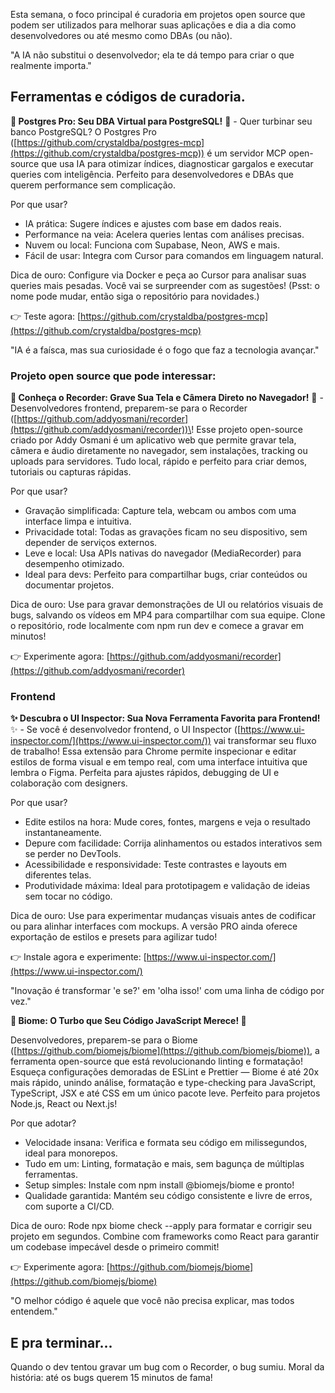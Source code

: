 Esta semana, o foco principal é curadoria em projetos open source que podem ser utilizados para melhorar suas aplicações e dia a dia como desenvolvedores ou até mesmo como DBAs (ou não).

"A IA não substitui o desenvolvedor; ela te dá tempo para criar o que realmente importa."

## **Ferramentas e códigos de curadoria.**

**🤖 Postgres Pro: Seu DBA Virtual para PostgreSQL\!** 🤖 \- Quer turbinar seu banco PostgreSQL? O Postgres Pro ([https://github.com/crystaldba/postgres-mcp](https://github.com/crystaldba/postgres-mcp)) é um servidor MCP open-source que usa IA para otimizar índices, diagnosticar gargalos e executar queries com inteligência. Perfeito para desenvolvedores e DBAs que querem performance sem complicação.

Por que usar?

* IA prática: Sugere índices e ajustes com base em dados reais.  
* Performance na veia: Acelera queries lentas com análises precisas.  
* Nuvem ou local: Funciona com Supabase, Neon, AWS e mais.  
* Fácil de usar: Integra com Cursor para comandos em linguagem natural.

Dica de ouro: Configure via Docker e peça ao Cursor para analisar suas queries mais pesadas. Você vai se surpreender com as sugestões\! (Psst: o nome pode mudar, então siga o repositório para novidades.)

👉 Teste agora: [https://github.com/crystaldba/postgres-mcp](https://github.com/crystaldba/postgres-mcp)

"IA é a faísca, mas sua curiosidade é o fogo que faz a tecnologia avançar."

### **Projeto open source que pode interessar:**

**🎥 Conheça o Recorder: Grave Sua Tela e Câmera Direto no Navegador\!** 🎥 \- Desenvolvedores frontend, preparem-se para o Recorder ([https://github.com/addyosmani/recorder](https://github.com/addyosmani/recorder))\! Esse projeto open-source criado por Addy Osmani é um aplicativo web que permite gravar tela, câmera e áudio diretamente no navegador, sem instalações, tracking ou uploads para servidores. Tudo local, rápido e perfeito para criar demos, tutoriais ou capturas rápidas.

Por que usar?

* Gravação simplificada: Capture tela, webcam ou ambos com uma interface limpa e intuitiva.  
* Privacidade total: Todas as gravações ficam no seu dispositivo, sem depender de serviços externos.  
* Leve e local: Usa APIs nativas do navegador (MediaRecorder) para desempenho otimizado.  
* Ideal para devs: Perfeito para compartilhar bugs, criar conteúdos ou documentar projetos.

Dica de ouro: Use para gravar demonstrações de UI ou relatórios visuais de bugs, salvando os vídeos em MP4 para compartilhar com sua equipe. Clone o repositório, rode localmente com npm run dev e comece a gravar em minutos\!

👉 Experimente agora: [https://github.com/addyosmani/recorder](https://github.com/addyosmani/recorder)

### **Frontend**

**✨ Descubra o UI Inspector: Sua Nova Ferramenta Favorita para Frontend\!** ✨ \- Se você é desenvolvedor frontend, o UI Inspector ([https://www.ui-inspector.com/](https://www.ui-inspector.com/)) vai transformar seu fluxo de trabalho\! Essa extensão para Chrome permite inspecionar e editar estilos de forma visual e em tempo real, com uma interface intuitiva que lembra o Figma. Perfeita para ajustes rápidos, debugging de UI e colaboração com designers.

Por que usar?

* Edite estilos na hora: Mude cores, fontes, margens e veja o resultado instantaneamente.  
* Depure com facilidade: Corrija alinhamentos ou estados interativos sem se perder no DevTools.  
* Acessibilidade e responsividade: Teste contrastes e layouts em diferentes telas.  
* Produtividade máxima: Ideal para prototipagem e validação de ideias sem tocar no código.

Dica de ouro: Use para experimentar mudanças visuais antes de codificar ou para alinhar interfaces com mockups. A versão PRO ainda oferece exportação de estilos e presets para agilizar tudo\!

👉 Instale agora e experimente: [https://www.ui-inspector.com/](https://www.ui-inspector.com/)

"Inovação é transformar 'e se?' em 'olha isso\!' com uma linha de código por vez."

**🚀 Biome: O Turbo que Seu Código JavaScript Merece\! 🚀**

Desenvolvedores, preparem-se para o Biome ([https://github.com/biomejs/biome](https://github.com/biomejs/biome)), a ferramenta open-source que está revolucionando linting e formatação\! Esqueça configurações demoradas de ESLint e Prettier — Biome é até 20x mais rápido, unindo análise, formatação e type-checking para JavaScript, TypeScript, JSX e até CSS em um único pacote leve. Perfeito para projetos Node.js, React ou Next.js\!

Por que adotar?

* Velocidade insana: Verifica e formata seu código em milissegundos, ideal para monorepos.  
* Tudo em um: Linting, formatação e mais, sem bagunça de múltiplas ferramentas.  
* Setup simples: Instale com npm install @biomejs/biome e pronto\!  
* Qualidade garantida: Mantém seu código consistente e livre de erros, com suporte a CI/CD.

Dica de ouro: Rode npx biome check \--apply para formatar e corrigir seu projeto em segundos. Combine com frameworks como React para garantir um codebase impecável desde o primeiro commit\!

👉 Experimente agora: [https://github.com/biomejs/biome](https://github.com/biomejs/biome)

"O melhor código é aquele que você não precisa explicar, mas todos entendem."

## **E pra terminar...**

Quando o dev tentou gravar um bug com o Recorder, o bug sumiu. Moral da história: até os bugs querem 15 minutos de fama\!

